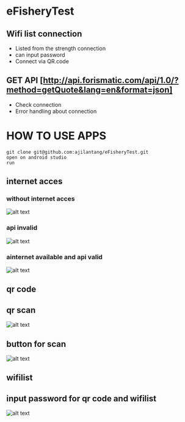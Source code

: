 # eFisheryTest
## Wifi list connection
  - Listed from the strength connection
  - can input password
  - Connect via QR.code
##  GET API [http://api.forismatic.com/api/1.0/?method=getQuote&lang=en&format=json]
  - Check connection 
  - Error handling about connection
  
 # HOW TO USE APPS
 ```
 git clone git@github.com:ajilantang/eFisheryTest.git
 open on android studio 
 run
 ```
 
 ## internet acces
 
 ### without internet acces 
![alt text](https://i.imgur.com/v5mQhWe.jpg "without internet acces") 
###  api invalid
![alt text](https://i.imgur.com/xRN7jmu.jpg "wrong api") 
### ainternet available and api valid
![alt text](https://i.imgur.com/xlZqbYQ.jpg "asdasd") 

## qr code

##  qr scan 
![alt text](https://i.imgur.com/PTn5V48g.jpg "asdasd") 
## button for scan
![alt text](https://i.imgur.com/bCem0h9.jpg "asdasd") 
## wifilist
## input password for qr code and wifilist
![alt text](https://i.imgur.com/OgpNssb.jpg "asdasd") 
